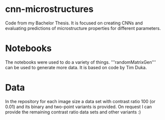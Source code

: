 # cnn-microstructures
Code from my Bachelor Thesis.
It is focused on creating CNNs and evaluating predictions of microstructure properties for different parameters.

# Notebooks
The notebooks were used to do a variety of things.
'''randomMatrixGen''' can be used to generate more data. It is based on code by Tim Duka.


# Data
In the repository for each image size a data set with contrast ratio 100 (or 0.01) and its binary and two-point variants is provided.
On request I can provide the remaining contrast ratio data sets and other variants :)

